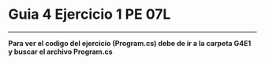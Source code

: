 <h1>Guia 4 Ejercicio 1 PE 07L</h1>
<hr color="red">
<b>Para ver el codigo del ejercicio (Program.cs) debe de ir a la carpeta G4E1 y buscar el archivo Program.cs </b>
